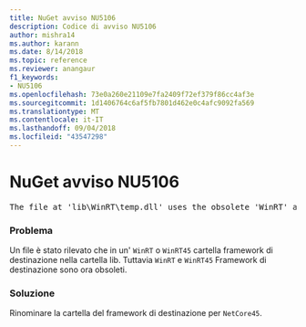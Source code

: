 ```yaml
---
title: NuGet avviso NU5106
description: Codice di avviso NU5106
author: mishra14
ms.author: karann
ms.date: 8/14/2018
ms.topic: reference
ms.reviewer: anangaur
f1_keywords:
- NU5106
ms.openlocfilehash: 73e0a260e21109e7fa2409f72ef379f86cc4af3e
ms.sourcegitcommit: 1d1406764c6af5fb7801d462e0c4afc9092fa569
ms.translationtype: MT
ms.contentlocale: it-IT
ms.lasthandoff: 09/04/2018
ms.locfileid: "43547298"
---
```

# <a name="nuget-warning-nu5106"></a>NuGet avviso NU5106
<pre>The file at 'lib\WinRT\temp.dll' uses the obsolete 'WinRT' as the framework folder. Replace 'WinRT' or 'WinRT45' with 'NetCore45'.</pre>

### <a name="issue"></a>Problema

Un file è stato rilevato che in un' `WinRT` o `WinRT45` cartella framework di destinazione nella cartella lib. Tuttavia `WinRT` e `WinRT45` Framework di destinazione sono ora obsoleti.


### <a name="solution"></a>Soluzione

Rinominare la cartella del framework di destinazione per `NetCore45`.

